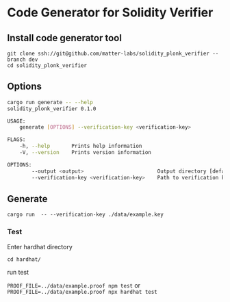 # Code Generator for Solidity Verifier
## Install code generator tool
```
git clone ssh://git@github.com/matter-labs/solidity_plonk_verifier --branch dev
cd solidity_plonk_verifier
```

## Options
```bash
cargo run generate -- --help
solidity_plonk_verifier 0.1.0

USAGE:
    generate [OPTIONS] --verification-key <verification-key>

FLAGS:
    -h, --help       Prints help information
    -V, --version    Prints version information

OPTIONS:
        --output <output>                        Output directory [default: ./hardhat/contracts]
        --verification-key <verification-key>    Path to verification key(required)
```

## Generate
`cargo run  -- --verification-key ./data/example.key`

### Test
Enter hardhat directory

`cd hardhat/`

run test 

`PROOF_FILE=../data/example.proof npm test`
or
`PROOF_FILE=../data/example.proof npx hardhat test`
